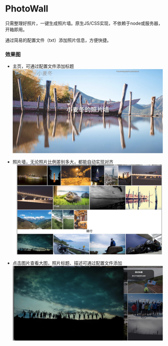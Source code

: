 # PhotoWall
只需整理好照片，一键生成照片墙。原生JS/CSS实现，不依赖于node或服务器，开箱即用。

通过简易的配置文件（txt）添加照片信息，方便快捷。

### 效果图

- 主页，可通过配置文件添加标题
![](./resource/image/main_page.png)

- 照片墙，无论照片比例差别多大，都能自动实现对齐
![](./resource/image/page.png)

- 点击图片查看大图，照片标题、描述可通过配置文件添加
![](./resource/image/middle.png)